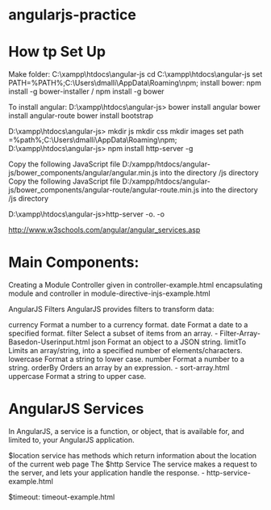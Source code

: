 # angularjs-practice

How tp Set Up
================================================================
Make folder: C:\xampp\htdocs\angular-js
cd C:\xampp\htdocs\angular-js
set PATH=%PATH%;C:\Users\dmalli\AppData\Roaming\npm;
install bower: npm install -g bower-installer / npm install -g bower

To install angular: 
D:\xampp\htdocs\angular-js>
	bower install angular
	bower install angular-route
	bower install bootstrap


D:\xampp\htdocs\angular-js>	
mkdir js
mkdir css
mkdir images
set path =%path%;C:\Users\dmalli\AppData\Roaming\npm;
D:\xampp\htdocs\angular-js> npm install http-server -g

Copy the following JavaScript file D:/xampp/htdocs/angular-js/bower_components/angular/angular.min.js into the directory /js directory
Copy the following JavaScript file D:/xampp/htdocs/angular-js/bower_components/angular-route/angular-route.min.js into the directory /js directory


D:\xampp\htdocs\angular-js>http-server -o. -o

http://www.w3schools.com/angular/angular_services.asp

Main Components:
===============================================
Creating a Module
Controller given in controller-example.html
encapsulating module and controller in module-directive-injs-example.html

AngularJS Filters
AngularJS provides filters to transform data:

currency Format a number to a currency format.
date Format a date to a specified format.
filter Select a subset of items from an array. - Filter-Array-Basedon-Userinput.html
json Format an object to a JSON string.
limitTo Limits an array/string, into a specified number of elements/characters.
lowercase Format a string to lower case.
number Format a number to a string.
orderBy Orders an array by an expression. - sort-array.html
uppercase Format a string to upper case.



AngularJS Services
==============================
In AngularJS, a service is a function, or object, that is available for, and limited to, your AngularJS application.

$location service has methods which return information about the location of the current web page
The $http Service The service makes a request to the server, and lets your application handle the response. - http-service-example.html

$timeout: timeout-example.html